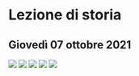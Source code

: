 # Lezione di storia
## Giovedì 07 ottobre 2021
![](https://i.imgur.com/VCbJOQr.jpg)
![](https://i.imgur.com/00wfVaY.jpg)
![](https://i.imgur.com/rrsXUby.jpg)
![](https://i.imgur.com/9NiWGDx.jpg)
![](https://i.imgur.com/tj5gHJ6.jpg)
<!--stackedit_data:
eyJoaXN0b3J5IjpbNTc5NTY3NTY1XX0=
-->